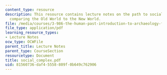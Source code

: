 ```yaml
---
content_type: resource
description: This resource contains lecture notes on the path to social complexity,
  comparing the Old World to the New World.
file: /media/courses/3-986-the-human-past-introduction-to-archaeology-fall-2006/81560736daf45558809f0b649c762906_social_complex.pdf
file_type: application/pdf
learning_resource_types:
- Lecture Notes
ocw_type: OCWFile
parent_title: Lecture Notes
parent_type: CourseSection
resourcetype: Document
title: social_complex.pdf
uid: 81560736-daf4-5558-809f-0b649c762906
---
```


